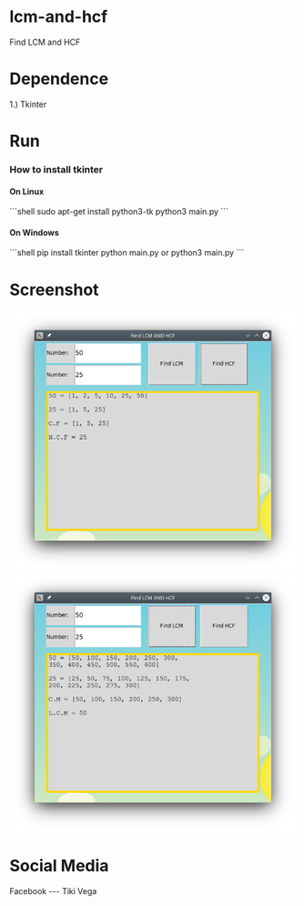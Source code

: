 # lcm-and-hcf
Find LCM and HCF

# Dependence 
1.) Tkinter

# Run 
<h3>How to install tkinter</h1>
<h4>On Linux</h4>
    ```shell
    sudo apt-get install python3-tk
    python3 main.py
    ```

<h4>On Windows</h4>
```shell
    pip install tkinter
    python main.py or python3 main.py
```


# Screenshot
<img src="Screenshot/HCF.png" alt="HCF" />
<br>
<img src="Screenshot/LCM.png" alt="HCF" />

# Social Media
Facebook --- Tiki Vega
